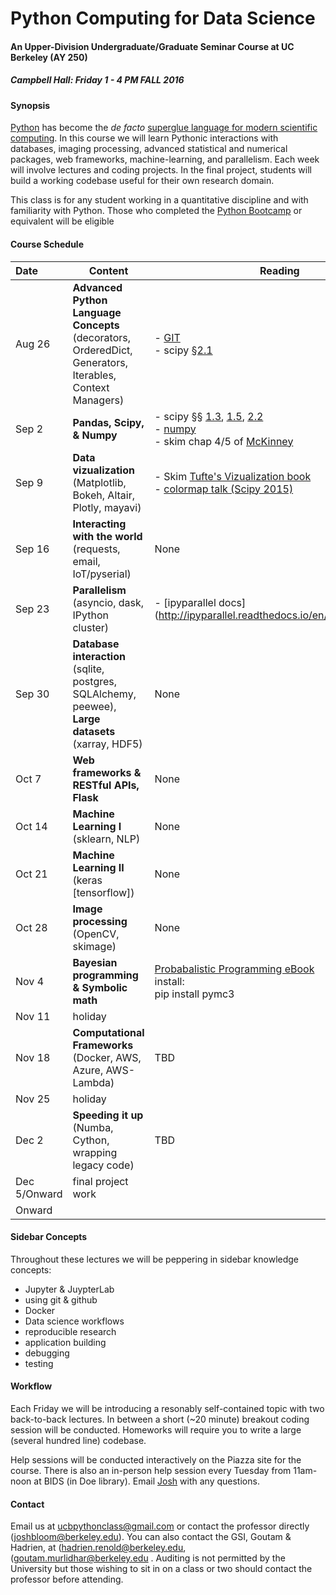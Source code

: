 Python Computing for Data Science
==============

#### An Upper-Division Undergraduate/Graduate Seminar Course at UC Berkeley (AY 250) ####

##### Campbell Hall: Friday 1 - 4 PM FALL 2016 #####

#### Synopsis ####

[Python](http://python.org) has become the *de facto* [superglue language for modern scientific computing](http://www.reddit.com/r/Python/comments/y9rku/astrophysicist_joshua_bloom_on_python_as_super/). In this course we will learn Pythonic interactions with databases, imaging processing, advanced statistical and numerical packages, web frameworks, machine-learning, and parallelism. Each week will involve lectures and coding projects. In the final project, students will build a working codebase useful for their own research domain.

This class is for any student working in a quantitative discipline and with familiarity with Python. Those who completed the [Python Bootcamp](http://www.pythonbootcamp.info) or equivalent will be eligible

#### Course Schedule ####

Date | Content | Reading | Leader
:--- | --------| ------- | ---: |
Aug 26  | **Advanced Python Language Concepts** (decorators, OrderedDict, <br>Generators, Iterables, Context Managers)	| - [GIT](http://marwahaha.github.io/2015-07-09-berkeley/git/) <br> - scipy [&sect;2.1](http://www.scipy-lectures.org/) </br> | Josh
Sep 2   | **Pandas, Scipy, & Numpy**         | - scipy &sect;&sect; [1.3](http://www.scipy-lectures.org/intro/numpy/index.html), [1.5](http://www.scipy-lectures.org/intro/scipy.html), [2.2](http://www.scipy-lectures.org/advanced/advanced_numpy/index.html)<br>- [numpy](https://hal.inria.fr/inria-00564007/document)</br> - skim chap 4/5 of [McKinney](http://shop.oreilly.com/product/0636920023784.do?code=B2S3) | Josh
Sep 9	| **Data vizualization** (Matplotlib, Bokeh, Altair, Plotly, mayavi)   | - Skim [Tufte's Vizualization book](https://www.amazon.com/Visual-Display-Quantitative-Information/dp/0961392142)<br> - [colormap talk (Scipy 2015)](https://www.youtube.com/watch?v=xAoljeRJ3lU) | Josh
Sep 16  | **Interacting with the world** (requests, email, IoT/pyserial)	| None | Josh
Sep 23  | **Parallelism** (asyncio, dask, IPython cluster)  | - [ipyparallel docs] (http://ipyparallel.readthedocs.io/en/latest/intro.html) |Josh
Sep 30  | **Database interaction** (sqlite, postgres, SQLAlchemy, peewee),<br>**Large datasets** (xarray, HDF5) |  None | Josh
Oct 7	| **Web frameworks & RESTful APIs, Flask**		| None |  Josh
Oct 14  | **Machine Learning I** (sklearn, NLP) | None |Josh
Oct 21	| **Machine Learning II** (keras [tensorflow]) | None |Josh
Oct 28	| **Image processing** (OpenCV, skimage)  | None | **Stefan van der Walt**
Nov 4	|	**Bayesian programming & Symbolic math**	| [Probabalistic Programming eBook](http://nbviewer.jupyter.org/github/CamDavidsonPilon/Probabilistic-Programming-and-Bayesian-Methods-for-Hackers/blob/master/Chapter1_Introduction/Ch1_Introduction_PyMC3.ipynb)<br>install:<br>pip install pymc3| **Brett Naul**
Nov 11  | holiday |  
Nov 18	| **Computational Frameworks** (Docker, AWS, Azure, AWS-Lambda)  | TBD | Josh
Nov 25  | holiday |
Dec 2   | **Speeding it up** (Numba, Cython, wrapping legacy code) | TBD | Josh 
Dec 5/Onward   | final project work |
Onward	| 


#### Sidebar Concepts ####

Throughout these lectures we will be peppering in sidebar knowledge concepts:

  - Jupyter & JuypterLab
  - using git & github
  - Docker
  - Data science workflows
  - reproducible research
  - application building
  - debugging
  - testing

#### Workflow ####

Each Friday we will be introducing a resonably self-contained topic with two back-to-back lectures. In between a short (~20 minute) breakout coding session will be conducted. Homeworks will require you to write a large (several hundred line) codebase.

Help sessions will be conducted interactively on the Piazza site for the course. There is also an in-person help session every Tuesday from 11am-noon at BIDS (in Doe library). Email [Josh](mailto:joshbloom@berkeley.edu) with any questions.

#### Contact ####

Email us at [ucbpythonclass@gmail.com](mailto:ucbpythonclass@gmail.com) or contact the professor directly ([joshbloom@berkeley.edu](joshbloom@berkeley.edu)).  You can also contact the GSI, Goutam & Hadrien, at ([hadrien.renold@berkeley.edu](hadrien.renold@berkeley.edu), ([goutam.murlidhar@berkeley.edu](goutam.murlidhar@berkeley.edu)   . Auditing is not permitted by the University but those wishing to sit in on a class or two should contact the professor before attending.
